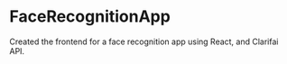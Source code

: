 # FaceRecognitionApp
Created the frontend for a face recognition app using React, and Clarifai API.

